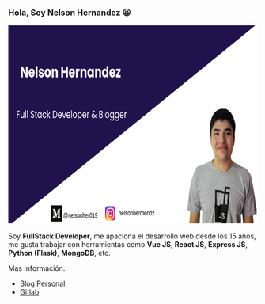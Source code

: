 ### Hola, Soy Nelson Hernandez 😀

  <img src="banner.png" alt="banner" height="400px" width="750px"/>

Soy **FullStack Developer**, me apaciona el desarrollo web desde los 15 años, me gusta trabajar con herramientas como **Vue JS**, **React JS**, **Express JS**, **Python (Flask)**, **MongoDB**, etc.

Mas Información.

* [Blog Personal](https://nelsonweb.netlify.app/)
* [Gitlab](https://gitlab.com/Nelson-developer)
